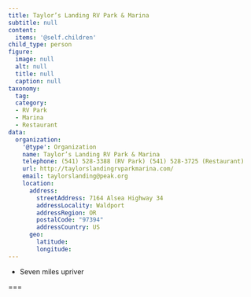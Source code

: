 ```yaml
---
title: Taylor’s Landing RV Park & Marina
subtitle: null
content:
  items: '@self.children'
child_type: person
figure:
  image: null
  alt: null
  title: null
  caption: null
taxonomy:
  tag:
  category:
  - RV Park
  - Marina
  - Restaurant
data:
  organization:
    '@type': Organization
    name: Taylor’s Landing RV Park & Marina
    telephone: (541) 528-3388 (RV Park) (541) 528-3725 (Restaurant)
    url: http://taylorslandingrvparkmarina.com/
    email: taylorslanding@peak.org
    location:
      address:
        streetAddress: 7164 Alsea Highway 34
        addressLocality: Waldport
        addressRegion: OR
        postalCode: "97394"
        addressCountry: US
      geo:
        latitude:
        longitude:
---
```


- Seven miles upriver

===
